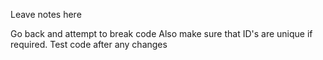 Leave notes here

Go back and attempt to break code
Also make sure that ID's are unique if required.
Test code after any changes
